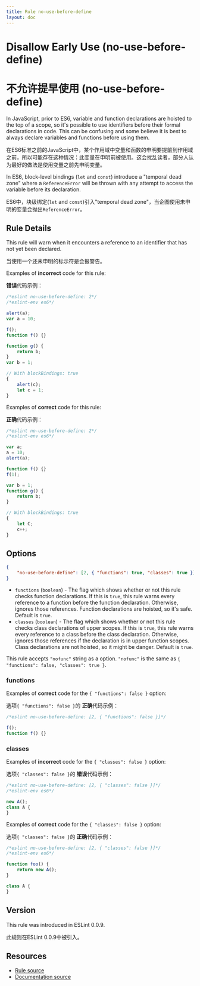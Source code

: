 ```yaml
---
title: Rule no-use-before-define
layout: doc
---
```

<!-- Note: No pull requests accepted for this file. See README.md in the root directory for details. -->

# Disallow Early Use (no-use-before-define)

# 不允许提早使用 (no-use-before-define)

In JavaScript, prior to ES6, variable and function declarations are hoisted to the top of a scope, so it's possible to use identifiers before their formal declarations in code. This can be confusing and some believe it is best to always declare variables and functions before using them.

在ES6标准之前的JavaScript中，某个作用域中变量和函数的申明要提前到作用域之前，所以可能存在这种情况：此变量在申明前被使用。这会扰乱读者，部分人认为最好的做法是使用变量之前先申明变量。

In ES6, block-level bindings (`let` and `const`) introduce a "temporal dead zone" where a `ReferenceError` will be thrown with any attempt to access the variable before its declaration.

ES6中，块级绑定(`let` and `const`)引入"temporal dead zone"，当企图使用未申明的变量会抛出`ReferenceError`。

## Rule Details

This rule will warn when it encounters a reference to an identifier that has not yet been declared.

当使用一个还未申明的标示符是会报警告。

Examples of **incorrect** code for this rule:

**错误**代码示例：

```js
/*eslint no-use-before-define: 2*/
/*eslint-env es6*/

alert(a);
var a = 10;

f();
function f() {}

function g() {
    return b;
}
var b = 1;

// With blockBindings: true
{
    alert(c);
    let c = 1;
}
```

Examples of **correct** code for this rule:

**正确**代码示例：

```js
/*eslint no-use-before-define: 2*/
/*eslint-env es6*/

var a;
a = 10;
alert(a);

function f() {}
f(1);

var b = 1;
function g() {
    return b;
}

// With blockBindings: true
{
    let C;
    c++;
}
```

## Options

```json
{
    "no-use-before-define": [2, { "functions": true, "classes": true }]
}
```

* `functions` (`boolean`) -
  The flag which shows whether or not this rule checks function declarations.
  If this is `true`, this rule warns every reference to a function before the function declaration.
  Otherwise, ignores those references.
  Function declarations are hoisted, so it's safe.
  Default is `true`.
* `classes` (`boolean`) -
  The flag which shows whether or not this rule checks class declarations of upper scopes.
  If this is `true`, this rule warns every reference to a class before the class declaration.
  Otherwise, ignores those references if the declaration is in upper function scopes.
  Class declarations are not hoisted, so it might be danger.
  Default is `true`.

This rule accepts `"nofunc"` string as a option.
`"nofunc"` is the same as `{ "functions": false, "classes": true }`.

### functions

Examples of **correct** code for the `{ "functions": false }` option:

选项`{ "functions": false }`的 **正确**代码示例：

```js
/*eslint no-use-before-define: [2, { "functions": false }]*/

f();
function f() {}
```

### classes

Examples of **incorrect** code for the `{ "classes": false }` option:

选项`{ "classes": false }`的 **错误**代码示例：

```js
/*eslint no-use-before-define: [2, { "classes": false }]*/
/*eslint-env es6*/

new A();
class A {
}
```

Examples of **correct** code for the `{ "classes": false }` option:

选项`{ "classes": false }`的 **正确**代码示例：

```js
/*eslint no-use-before-define: [2, { "classes": false }]*/
/*eslint-env es6*/

function foo() {
    return new A();
}

class A {
}
```

## Version

This rule was introduced in ESLint 0.0.9.

此规则在ESLint 0.0.9中被引入。

## Resources

* [Rule source](https://github.com/eslint/eslint/tree/master/lib/rules/no-use-before-define.js)
* [Documentation source](https://github.com/eslint/eslint/tree/master/docs/rules/no-use-before-define.md)
